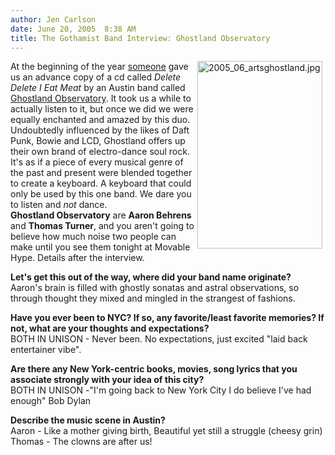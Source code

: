 ```yaml
---
author: Jen Carlson
date: June 20, 2005  8:38 AM
title: The Gothamist Band Interview: Ghostland Observatory
---
```


<p><img alt="2005_06_artsghostland.jpg" src="https://web.archive.org/web/20120214065627im_/http://www.gothamist.com/images/2005_06_artsghostland.jpg" width="200" height="300" hspace="5" align="right">At the beginning of the year <a href="https://web.archive.org/web/20120214065627/http://blog.benbrown.com/">someone</a> gave us an advance copy of a cd called <em>Delete Delete I Eat Meat</em> by an Austin band called <a href="https://web.archive.org/web/20120214065627/http://ghostlandobservatory.com/">Ghostland Observatory</a>. It took us a while to actually listen to it, but once we did we were equally enchanted and amazed by this duo. Undoubtedly influenced by the likes of Daft Punk, Bowie and LCD, Ghostland offers up their own brand of electro-dance soul rock. It&apos;s as if a piece of every musical genre of the past and present were blended together to create a keyboard. A keyboard that could only be used by this one band. We dare you to listen and <em>not</em> dance. <br>
<strong>Ghostland Observatory</strong> are <strong>Aaron Behrens</strong> and <strong>Thomas Turner</strong>, and you aren&apos;t going to believe how much noise two people can make until you see them tonight at Movable Hype. Details after the interview. </p>

<p><strong>Let&apos;s get this out of the way, where did your band name originate? </strong><br>
Aaron&apos;s brain is filled with ghostly sonatas and astral observations, so through thought they mixed and mingled in the strangest of fashions.  </p>

<p><strong>Have you ever been to NYC? If so, any favorite/least favorite memories? If not, what are your thoughts and expectations?</strong><br>
BOTH IN UNISON - Never been. No expectations, just excited &quot;laid back entertainer vibe&quot;.</p>

<p><strong>Are there any New York-centric books, movies, song lyrics that you associate strongly with your idea of this city? </strong><br>
BOTH IN UNISON -&quot;I&apos;m going back to New York City I do believe I&apos;ve had enough&quot; Bob Dylan</p>

<p><strong>Describe the music scene in Austin? </strong><br>
Aaron - Like a mother giving birth, Beautiful yet still a struggle (cheesy grin)<br>
Thomas - The clowns are after us!</p>